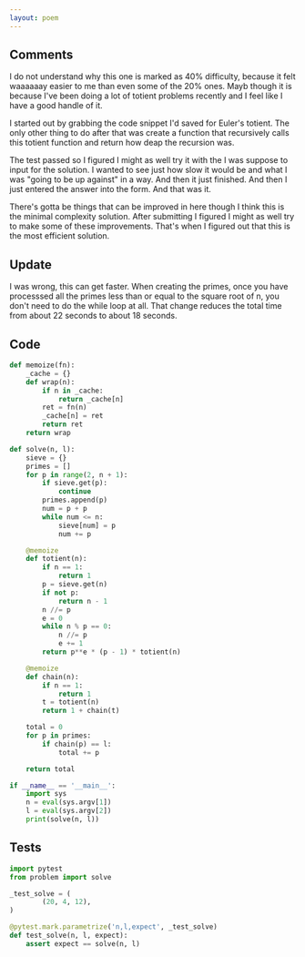 ```yaml
---
layout: poem
---
```


## Comments

I do not understand why this one is marked as 40% difficulty, because it felt
waaaaaay easier to me than even some of the 20% ones.  Mayb though it is
because I've been doing a lot of totient problems recently and I feel like I
have a good handle of it.

I started out by grabbing the code snippet I'd saved for Euler's totient.  The
only other thing to do after that was create a function that recursively calls
this totient function and return how deap the recursion was.

The test passed so I figured I might as well try it with the I was suppose to
input for the solution.  I wanted to see just how slow it would be and what I
was "going to be up against" in a way.  And then it just finished.  And then I
just entered the answer into the form.  And that was it.

There's gotta be things that can be improved in here though I think this is the
minimal complexity solution.  After submitting I figured I might as well try to
make some of these improvements.  That's when I figured out that this is the
most efficient solution.

## Update

I was wrong, this can get faster.  When creating the primes, once you have
processsed all the primes less than or equal to the square root of n, you don't
need to do the while loop at all.  That change reduces the total time from
about 22 seconds to about 18 seconds.

## Code

```python
def memoize(fn):
    _cache = {}
    def wrap(n):
        if n in _cache:
            return _cache[n]
        ret = fn(n)
        _cache[n] = ret
        return ret
    return wrap

def solve(n, l):
    sieve = {}
    primes = []
    for p in range(2, n + 1):
        if sieve.get(p):
            continue
        primes.append(p)
        num = p + p
        while num <= n:
            sieve[num] = p
            num += p

    @memoize
    def totient(n):
        if n == 1:
            return 1
        p = sieve.get(n)
        if not p:
            return n - 1
        n //= p
        e = 0
        while n % p == 0:
            n //= p
            e += 1
        return p**e * (p - 1) * totient(n)

    @memoize
    def chain(n):
        if n == 1:
            return 1
        t = totient(n)
        return 1 + chain(t)

    total = 0
    for p in primes:
        if chain(p) == l:
            total += p

    return total

if __name__ == '__main__':
    import sys
    n = eval(sys.argv[1])
    l = eval(sys.argv[2])
    print(solve(n, l))
```

## Tests

```python
import pytest
from problem import solve

_test_solve = (
        (20, 4, 12),
)

@pytest.mark.parametrize('n,l,expect', _test_solve)
def test_solve(n, l, expect):
    assert expect == solve(n, l)
```
